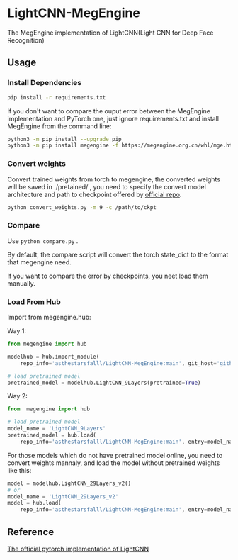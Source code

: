 # LightCNN-MegEngine

The MegEngine implementation of LightCNN(Light CNN for Deep Face Recognition)

## Usage

### Install Dependencies

```bash
pip install -r requirements.txt
```

If you don't want to compare the ouput error between the MegEngine implementation and PyTorch one, just ignore requirements.txt and install MegEngine from the command line:

```bash
python3 -m pip install --upgrade pip 
python3 -m pip install megengine -f https://megengine.org.cn/whl/mge.html
```

### Convert weights

Convert trained weights from torch to megengine, the converted weights will be saved in ./pretained/ , you need to specify the convert model architecture and path to checkpoint offered by [official repo](https://github.com/AlfredXiangWu/LightCNN#evaluation).

```bash
python convert_weights.py -m 9 -c /path/to/ckpt
```

### Compare

Use `python compare.py` .

By default, the compare script will convert the torch state_dict to the format that megengine need.

If you want to compare the error by checkpoints, you neet load them manually.

### Load From Hub

Import from megengine.hub:

Way 1:

```python
from megengine import hub

modelhub = hub.import_module(
    repo_info='asthestarsfalll/LightCNN-MegEngine:main', git_host='github.com')

# load pretrained model
pretrained_model = modelhub.LightCNN_9Layers(pretrained=True)
```

Way 2:

```python
from  megengine import hub

# load pretrained model 
model_name = 'LightCNN_9Layers'
pretrained_model = hub.load(
    repo_info='asthestarsfalll/LightCNN-MegEngine:main', entry=model_name, git_host='github.com', pretrained=True)
```

For those models which do not have pretrained model online, you need to convert weights mannaly, and load the model without pretrained weights like this:

```python
model = modelhub.LightCNN_29Layers_v2()
# or
model_name = 'LightCNN_29Layers_v2'
model = hub.load(
    repo_info='asthestarsfalll/LightCNN-MegEngine:main', entry=model_name, git_host='github.com')
```

## Reference

[The official pytorch implementation of LightCNN](https://github.com/AlfredXiangWu/LightCNN)